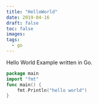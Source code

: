 ```yaml
---
title: "HelloWorld"
date: 2019-04-16
draft: false
toc: false
images:
tags:
  - go
---
```

Hello World Example written in Go.
```go
package main
import "fmt"
func main() {
    fmt.Println("hello world")
}
```

